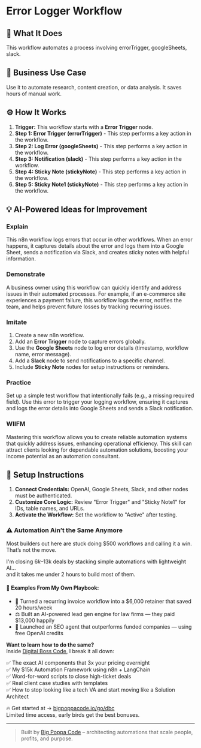 # Error Logger Workflow

## 🚀 What It Does
This workflow automates a process involving errorTrigger, googleSheets, slack.

## 💼 Business Use Case
Use it to automate research, content creation, or data analysis. It saves hours of manual work.

## ⚙️ How It Works
1.  **Trigger:** This workflow starts with a **Error Trigger** node.
2. **Step 1: Error Trigger (errorTrigger)** - This step performs a key action in the workflow.
3. **Step 2: Log Error (googleSheets)** - This step performs a key action in the workflow.
4. **Step 3: Notification (slack)** - This step performs a key action in the workflow.
5. **Step 4: Sticky Note (stickyNote)** - This step performs a key action in the workflow.
6. **Step 5: Sticky Note1 (stickyNote)** - This step performs a key action in the workflow.

## 💡 AI-Powered Ideas for Improvement
### Explain
This n8n workflow logs errors that occur in other workflows. When an error happens, it captures details about the error and logs them into a Google Sheet, sends a notification via Slack, and creates sticky notes with helpful information.

### Demonstrate
A business owner using this workflow can quickly identify and address issues in their automated processes. For example, if an e-commerce site experiences a payment failure, this workflow logs the error, notifies the team, and helps prevent future losses by tracking recurring issues.

### Imitate
1. Create a new n8n workflow.
2. Add an **Error Trigger** node to capture errors globally.
3. Use the **Google Sheets** node to log error details (timestamp, workflow name, error message).
4. Add a **Slack** node to send notifications to a specific channel.
5. Include **Sticky Note** nodes for setup instructions or reminders.

### Practice
Set up a simple test workflow that intentionally fails (e.g., a missing required field). Use this error to trigger your logging workflow, ensuring it captures and logs the error details into Google Sheets and sends a Slack notification.

### WIIFM
Mastering this workflow allows you to create reliable automation systems that quickly address issues, enhancing operational efficiency. This skill can attract clients looking for dependable automation solutions, boosting your income potential as an automation consultant.

## 🔧 Setup Instructions
1. **Connect Credentials:** OpenAI, Google Sheets, Slack, and other nodes must be authenticated.
2. **Customize Core Logic:** Review "Error Trigger" and "Sticky Note1" for IDs, table names, and URLs.
3. **Activate the Workflow:** Set the workflow to "Active" after testing.

### ⚠️ Automation Ain’t the Same Anymore

Most builders out here are stuck doing $500 workflows and calling it a win.  
That’s not the move.  

I'm closing $6k–$13k deals by stacking simple automations with lightweight AI...  
and it takes me under 2 hours to build most of them.

#### 🧠 Examples From My Own Playbook:
- 🔁 Turned a recurring invoice workflow into a $6,000 retainer that saved 20 hours/week  
- ⚖️ Built an AI-powered lead gen engine for law firms — they paid $13,000 happily  
- 🚀 Launched an SEO agent that outperforms funded companies — using free OpenAI credits  

**Want to learn how to do the same?**  
Inside [Digital Boss Code](https://bigpoppacode.io/go/dbc), I break it all down:

✅ The exact AI components that 3x your pricing overnight  
✅ My $15k Automation Framework using n8n + LangChain  
✅ Word-for-word scripts to close high-ticket deals  
✅ Real client case studies with templates  
✅ How to stop looking like a tech VA and start moving like a Solution Architect  

🔥 Get started at → [bigpoppacode.io/go/dbc](https://bigpoppacode.io/go/dbc)  
Limited time access, early birds get the best bonuses.

---
> Built by [Big Poppa Code](https://bigpoppacode.io) – architecting automations that scale people, profits, and purpose.
